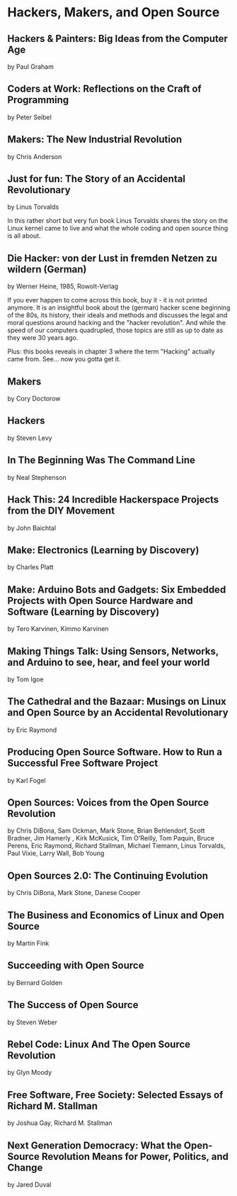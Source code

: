 # Hackers, Makers, and Open Source

## Hackers & Painters: Big Ideas from the Computer Age
by Paul Graham

## Coders at Work: Reflections on the Craft of Programming 
by Peter Seibel

## Makers: The New Industrial Revolution
by Chris Anderson

## Just for fun: The Story of an Accidental Revolutionary
by Linus Torvalds

In this rather short but very fun book Linus Torvalds shares the story on the Linux kernel came to live and what the whole coding and open source thing is all about.

## Die Hacker: von der Lust in fremden Netzen zu wildern (German)
by Werner Heine, 1985, Rowolt-Verlag

If you ever happen to come across this book, buy it - it is not printed anymore. It is an insightful book about the (german) hacker scene beginning of the 80s, its history, their ideals and methods and discusses the legal and moral questions around hacking and the "hacker revolution". And while the speed of our computers quadrupled, those topics are still as up to date as they were 30 years ago.

Plus: this books reveals in chapter 3 where the term "Hacking" actually came from. See... now you gotta get it.


## Makers
by Cory Doctorow

## Hackers
by Steven Levy

## In The Beginning Was The Command Line
by Neal Stephenson 

## Hack This: 24 Incredible Hackerspace Projects from the DIY Movement
by John Baichtal

## Make: Electronics (Learning by Discovery)
by Charles Platt

## Make: Arduino Bots and Gadgets: Six Embedded Projects with Open Source Hardware and Software (Learning by Discovery)
by Tero Karvinen, Kimmo Karvinen

## Making Things Talk: Using Sensors, Networks, and Arduino to see, hear, and feel your world 
by Tom Igoe

## The Cathedral and the Bazaar: Musings on Linux and Open Source by an Accidental Revolutionary
by Eric Raymond

## Producing Open Source Software. How to Run a Successful Free Software Project
by Karl Fogel

## Open Sources: Voices from the Open Source Revolution
by Chris DiBona, Sam Ockman, Mark Stone, Brian Behlendorf, Scott Bradner, Jim Hamerly , Kirk McKusick, Tim O'Reilly, Tom Paquin, Bruce Perens, Eric Raymond, Richard Stallman, Michael Tiemann, Linus Torvalds, Paul Vixie, Larry Wall, Bob Young

## Open Sources 2.0: The Continuing Evolution
by Chris DiBona, Mark Stone, Danese Cooper

## The Business and Economics of Linux and Open Source
by Martin Fink

## Succeeding with Open Source
by Bernard Golden

## The Success of Open Source
by Steven Weber

## Rebel Code: Linux And The Open Source Revolution
by Glyn Moody

## Free Software, Free Society: Selected Essays of Richard M. Stallman
by Joshua Gay, Richard M. Stallman

## Next Generation Democracy: What the Open-Source Revolution Means for Power, Politics, and Change
by Jared Duval 
